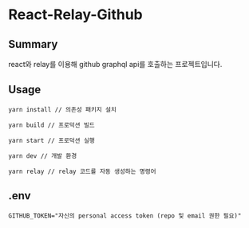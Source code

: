 # React-Relay-Github

## Summary

react와 relay를 이용해 github graphql api를 호출하는 프로젝트입니다.

## Usage

```
yarn install // 의존성 패키지 설치

yarn build // 프로덕션 빌드

yarn start // 프로덕션 실행

yarn dev // 개발 환경

yarn relay // relay 코드를 자동 생성하는 명령어
```

## .env

```
GITHUB_TOKEN="자신의 personal access token (repo 및 email 권한 필요)"
```
